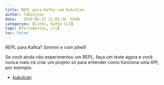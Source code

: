 ```yaml
---
title: REPL para Kafka com Kukulcan
author: fabiojose
date:   2020-06-22 11:03:36 -0300
categories: [Links, Kafka CLI]
tags: [ferramentas, cli]
toc: false
---
```


REPL para Kafka? Simmm e com jshell!

Se você ainda não experimentou um REPL, faça um teste agora e você nunca mais irá criar um projeto só para entender como funciona uma API, por exemplo.

- [kukulcan](https://github.com/mmolimar/kukulcan)